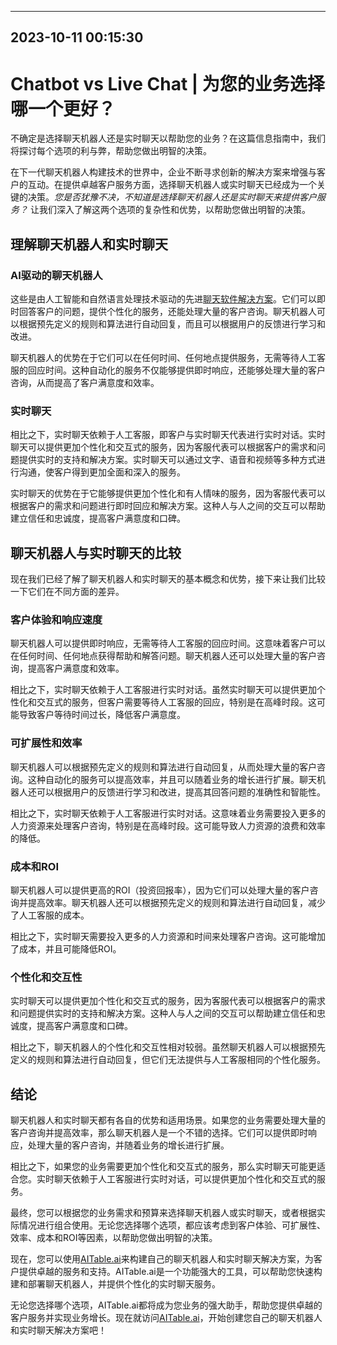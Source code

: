 

---------------------------------------------
2023-10-11 00:15:30
---------------------------------------------

# Chatbot vs Live Chat | 为您的业务选择哪一个更好？

不确定是选择聊天机器人还是实时聊天以帮助您的业务？在这篇信息指南中，我们将探讨每个选项的利与弊，帮助您做出明智的决策。

在下一代聊天机器人构建技术的世界中，企业不断寻求创新的解决方案来增强与客户的互动。在提供卓越客户服务方面，选择聊天机器人或实时聊天已经成为一个关键的决策。*您是否犹豫不决，不知道是选择聊天机器人还是实时聊天来提供客户服务？* 让我们深入了解这两个选项的复杂性和优势，以帮助您做出明智的决策。

## **理解聊天机器人和实时聊天**
### **AI驱动的聊天机器人**

这些是由人工智能和自然语言处理技术驱动的先进[聊天软件解决方案](https://botpress.com/features/conversation-studio)。它们可以即时回答客户的问题，提供个性化的服务，还能处理大量的客户咨询。聊天机器人可以根据预先定义的规则和算法进行自动回复，而且可以根据用户的反馈进行学习和改进。

聊天机器人的优势在于它们可以在任何时间、任何地点提供服务，无需等待人工客服的回应时间。这种自动化的服务不仅能够提供即时响应，还能够处理大量的客户咨询，从而提高了客户满意度和效率。

### **实时聊天**

相比之下，实时聊天依赖于人工客服，即客户与实时聊天代表进行实时对话。实时聊天可以提供更加个性化和交互式的服务，因为客服代表可以根据客户的需求和问题提供实时的支持和解决方案。实时聊天可以通过文字、语音和视频等多种方式进行沟通，使客户得到更加全面和深入的服务。

实时聊天的优势在于它能够提供更加个性化和有人情味的服务，因为客服代表可以根据客户的需求和问题进行即时回应和解决方案。这种人与人之间的交互可以帮助建立信任和忠诚度，提高客户满意度和口碑。

## **聊天机器人与实时聊天的比较**
现在我们已经了解了聊天机器人和实时聊天的基本概念和优势，接下来让我们比较一下它们在不同方面的差异。

### **客户体验和响应速度**
聊天机器人可以提供即时响应，无需等待人工客服的回应时间。这意味着客户可以在任何时间、任何地点获得帮助和解答问题。聊天机器人还可以处理大量的客户咨询，提高客户满意度和效率。

相比之下，实时聊天依赖于人工客服进行实时对话。虽然实时聊天可以提供更加个性化和交互式的服务，但客户需要等待人工客服的回应，特别是在高峰时段。这可能导致客户等待时间过长，降低客户满意度。

### **可扩展性和效率**
聊天机器人可以根据预先定义的规则和算法进行自动回复，从而处理大量的客户咨询。这种自动化的服务可以提高效率，并且可以随着业务的增长进行扩展。聊天机器人还可以根据用户的反馈进行学习和改进，提高其回答问题的准确性和智能性。

相比之下，实时聊天依赖于人工客服进行实时对话。这意味着业务需要投入更多的人力资源来处理客户咨询，特别是在高峰时段。这可能导致人力资源的浪费和效率的降低。

### **成本和ROI**
聊天机器人可以提供更高的ROI（投资回报率），因为它们可以处理大量的客户咨询并提高效率。聊天机器人还可以根据预先定义的规则和算法进行自动回复，减少了人工客服的成本。

相比之下，实时聊天需要投入更多的人力资源和时间来处理客户咨询。这可能增加了成本，并且可能降低ROI。

### **个性化和交互性**
实时聊天可以提供更加个性化和交互式的服务，因为客服代表可以根据客户的需求和问题提供实时的支持和解决方案。这种人与人之间的交互可以帮助建立信任和忠诚度，提高客户满意度和口碑。

相比之下，聊天机器人的个性化和交互性相对较弱。虽然聊天机器人可以根据预先定义的规则和算法进行自动回复，但它们无法提供与人工客服相同的个性化服务。

## **结论**
聊天机器人和实时聊天都有各自的优势和适用场景。如果您的业务需要处理大量的客户咨询并提高效率，那么聊天机器人是一个不错的选择。它们可以提供即时响应，处理大量的客户咨询，并随着业务的增长进行扩展。

相比之下，如果您的业务需要更加个性化和交互式的服务，那么实时聊天可能更适合您。实时聊天依赖于人工客服进行实时对话，可以提供更加个性化和交互式的服务。

最终，您可以根据您的业务需求和预算来选择聊天机器人或实时聊天，或者根据实际情况进行组合使用。无论您选择哪个选项，都应该考虑到客户体验、可扩展性、效率、成本和ROI等因素，以帮助您做出明智的决策。

现在，您可以使用[AITable.ai](https://aitable.ai)来构建自己的聊天机器人和实时聊天解决方案，为客户提供卓越的服务和支持。AITable.ai是一个功能强大的工具，可以帮助您快速构建和部署聊天机器人，并提供个性化的实时聊天服务。

无论您选择哪个选项，AITable.ai都将成为您业务的强大助手，帮助您提供卓越的客户服务并实现业务增长。现在就访问[AITable.ai](https://aitable.ai)，开始创建您自己的聊天机器人和实时聊天解决方案吧！